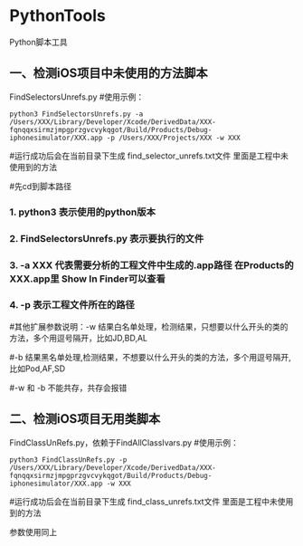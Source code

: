 # PythonTools
Python脚本工具

## 一、检测iOS项目中未使用的方法脚本
FindSelectorsUnrefs.py
#使用示例：

```
python3 FindSelectorsUnrefs.py -a /Users/XXX/Library/Developer/Xcode/DerivedData/XXX-fqnqqxsirmzjmpgprzgvcvykqgot/Build/Products/Debug-iphonesimulator/XXX.app -p /Users/XXX/Projects/XXX -w XXX
```

#运行成功后会在当前目录下生成 find_selector_unrefs.txt文件 里面是工程中未使用到的方法

#先cd到脚本路径

### 1. python3 表示使用的python版本

### 2. FindSelectorsUnrefs.py 表示要执行的文件

### 3. -a XXX 代表需要分析的工程文件中生成的.app路径 在Products的XXX.app里 Show In Finder可以查看

### 4. -p 表示工程文件所在的路径

#其他扩展参数说明：-w 结果白名单处理，检测结果，只想要以什么开头的类的方法，多个用逗号隔开，比如JD,BD,AL

#-b 结果黑名单处理,检测结果，不想要以什么开头的类的方法，多个用逗号隔开,比如Pod,AF,SD

#-w 和 -b 不能共存，共存会报错




## 二、检测iOS项目无用类脚本
FindClassUnRefs.py，依赖于FindAllClassIvars.py
#使用示例：

```
python3 FindClassUnRefs.py -p /Users/XXX/Library/Developer/Xcode/DerivedData/XXX-fqnqqxsirmzjmpgprzgvcvykqgot/Build/Products/Debug-iphonesimulator/XXX.app -w XXX
```

#运行成功后会在当前目录下生成 find_class_unrefs.txt文件 里面是工程中未使用到的方法

参数使用同上

